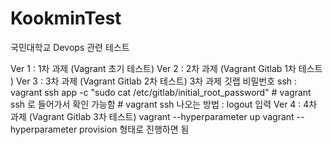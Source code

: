 # KookminTest
국민대학교 Devops 관련 테스트

Ver 1 : 1차 과제 
    (Vagrant 초기 테스트)
Ver 2 : 2차 과제
    (Vagrant Gitlab 1차 테스트 )
Ver 3 : 3차 과제 
    (Vagrant Gitlab 2차 테스트)
    3차 과제 깃랩 비밀번호 ssh : vagrant ssh app -c "sudo cat /etc/gitlab/initial_root_password"
    # vagrant ssh 로 들어가서 확인 가능함
    # vagrant ssh 나오는 방법 : logout 입력
Ver 4 : 4차 과제
    (Vagrant Gitlab 3차 테스트)
    vagrant --hyperparameter up
    vagrant --hyperparameter provision  형태로 진행하면 됨

